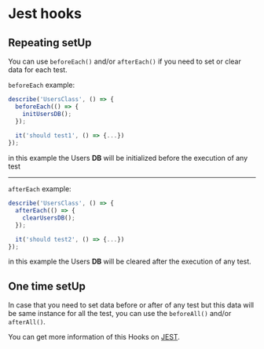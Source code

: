 # Jest hooks

## Repeating setUp
You can use ```beforeEach()``` and/or ```afterEach()``` if you need to set or clear data for each test.

```beforeEach``` example:
```ts
describe('UsersClass', () => {
  beforeEach(() => {
    initUsersDB();
  });
    
  it('should test1', () => {...})
});
```
in this example the Users **DB** will be initialized before the execution of any test

****************

```afterEach``` example:
```ts
describe('UsersClass', () => {
  afterEach(() => {
    clearUsersDB();
  });

  it('should test2', () => {...})
});
```
in this example the Users **DB** will be cleared after the execution of any test.
 
## One time setUp
In case that you need to set data before or after of any test but this data will be same instance for all the test, you can use the ```beforeAll()``` and/or ```afterAll()```.

You can get more information of this Hooks on [JEST](https://jestjs.io/docs/setup-teardown#scoping).
